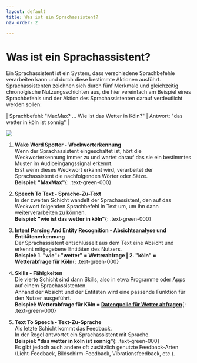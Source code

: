 ```yaml
---
layout: default
title: Was ist ein Sprachassistent?
nav_order: 2

---
```


# Was ist ein Sprachassistent?
Ein Sprachassistent ist ein System, dass verschiedene Sprachbefehle verarbeiten kann und durch diese bestimmte Aktionen ausführt. 
Sprachassistenten zeichnen sich durch fünf Merkmale und gleichzeitig chronolgische Nutzungsschichten aus, die hier vereinfach am Beispiel eines Sprachbefehls und der Aktion des Sprachassistenten darauf verdeutlicht werden sollen:

| Sprachbefehl: "MaxMax? ... Wie ist das Wetter in Köln?" | Antwort: "das wetter in köln ist sonnig" |

![](/assets/images/merkmaleimage.png)

1. **Wake Word Spotter - Weckworterkennung**<br />
Wenn der Sprachassistent eingeschaltet ist, hört die Weckworterkennung immer zu und wartet darauf das sie ein bestimmtes Muster im Audioeingangssignal erkennt.<br />
Erst wenn dieses Weckwort erkannt wird, verarbeitet der Sprachassistent die nachfolgenden Wörter oder Sätze.<br />
**Beispiel: "MaxMax"**{: .text-green-000}  

2. **Speech To Text - Sprache-Zu-Text** <br />
In der zweiten Schicht wandelt der Sprachassistent, den auf das Weckwort folgenden Sprachbefehl in Text um, um ihn dann weiterverarbeiten zu können. <br />
**Beispiel: "wie ist das wetter in köln"**{: .text-green-000}  

3. **Intent Parsing And Entity Recognition - Absichtsanalyse und Entitätenerkennung**<br />
Der Sprachassistent entschlüsselt aus dem Text eine Absicht und erkennt mitgegebene Entitäten des Nutzers. <br /> 
**Beispiel: 1. "wie"+"wetter" = Wetterabfrage | 2. "köln" = Wetterabfrage für Köln**{: .text-green-000}  

4. **Skills - Fähigkeiten**<br />
Die vierte Schicht sind dann Skills, also in etwa Programme oder Apps auf einem Sprachassistenten. <br /> Anhand der Absicht und der Entitäten wird eine passende Funktion für den Nutzer ausgeführt. <br /> 
**Beispiel: Wetterabfrage für Köln = [Datenquelle für Wetter abfragen](https://www.wetter.com/deutschland/koeln/DE0005156.html)**{: .text-green-000}  

5. **Text To Speech - Text-Zu-Sprache**<br />
Als letzte Schicht kommt das Feedback. <br /> In der Regel antwortet ein Sprachassistent mit Sprache. <br /> 
**Beispiel: "das wetter in köln ist sonnig"**{: .text-green-000}    <br /> 
Es gibt jedoch auch andere oft zusätzlich genutzte Feedback-Arten (Licht-Feedback, Bildschirm-Feedback, Vibrationsfeedback, etc.). 

